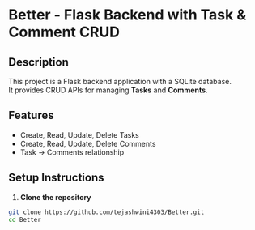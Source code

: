 # Better - Flask Backend with Task & Comment CRUD

## Description
This project is a Flask backend application with a SQLite database.  
It provides CRUD APIs for managing **Tasks** and **Comments**.  

## Features
- Create, Read, Update, Delete Tasks
- Create, Read, Update, Delete Comments
- Task → Comments relationship

## Setup Instructions

1. **Clone the repository**
```bash
git clone https://github.com/tejashwini4303/Better.git
cd Better
